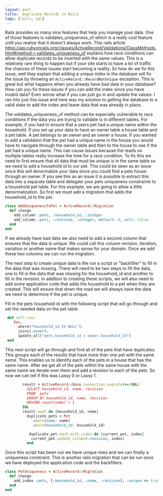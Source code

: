 ```yaml
---
layout: post
title:  Duplicate Records in Rails
tags: [rails, sql]
---
```


  Rails provides so many nice features that help you manage your data. One of those features is validates_uniqueness_of
  which is a really cool feature until you realize that it doesn't always work. This rails article
  https://api.rubyonrails.org/classes/ActiveRecord/Validations/ClassMethods.html#method-i-validates_uniqueness_of explains how race conditions
  can allow duplicate records to be inserted with the same values. This is a relatively rare thing to happen but if your site
  starts to have a lot of traffic the chances of these issues start becoming a reality. So how do we fix this issue,
  well they explain that adding a unique index in the database will fix the issue by throwing an `ActiveRecord::RecordNotUnique`
  exception. This is great but what happens when you already have bad data in your database? How can you fix these issues if
  you can add the index since you have invalid data? Even worse what if you can just go in and update the values. I ran into
  just this issue and here was my solution to getting the database to a valid state to add the index and leave data that
  was already in place.

  The validates_uniqueness_of method can be especially vulnerable to race conditions if the data you are trying to validate
  is in different tables. For example, if you had to ensure that a users pet had a unique name within the household. If you
  set up your data to have an owner table a house table and a pet table. A pet belongs to an owner and an owner a house. If
  you wanted to add a validation that the pet had a unique name in the house you would have to navigate through the owner table
  and then to the house to see if the pet had a unique name. This can cause issues because the reads on multiple tables really increase
  the time for a race condition. To fix this we need to first ensure that all data that must be unique is in the same table
  so we need to add a household id to our pet. This could be seen as an issue since this will denormalize your data since you
  could find a pets house through an owner. If you see this as an issue it is possible to extract this data into a separate
  table and delegate your pets uniqueness constraints to a household pet table. For this example, we are going to allow a little
  denormalization. So first we must add a migration that adds the household_id to the pet.

  ```ruby
  class AddUniquenessToPet < ActiveRecord::Migration
    def change
      add_column :pets, :household_id, :integer
      add_column :pets, :revision, :integer, default: 0, null: false
    end
  end
  ```

   If we already have bad data we also
  need to add a second column that ensures that the data is unique. We could call this column revision, iteration, variation or
  another name that makes sense for your domain. Once we add these two columns we can run the migration.

  The next step to create unique data is the run a script or "backfiller" to fill in the data that was missing. There will
  need to be two steps to fill the data, one to fill in the data that was missing for the household_id and another to fill
  in the revision. In addition to creating these scripts, we will also need to add some application code that adds the household
  to a pet when they are created. This will ensure that down the road we will always have the data we need to determine if
  the pet is unique.

  Fill in the pets household id with the following script that will go through and set the needed data on the pet table.
  ```ruby
   def self.run!
      Pet.
        where("household_id IS NULL").
        joins(:owner).
        update_all("pets.household_id = owner.household_id")
   end
  ```


  This next script will go through and find all of the pets that have duplicates. This groups each of the results that
  have more than one pet with the same name. This enables us to identify each of the pets in a house that has the same name.
  After we get all of the pets within the same house with the same name we iterate over them and add a revision to each of
  the pets. So now we can tell if this was Lassy 0 or Lassy 1.
  ```ruby
          result = ActiveRecord::Base.connection.execute(<<-SQL)
            SELECT household_id, name, revision
            FROM `pets`
            GROUP BY household_id, name, revision
            HAVING count(name) > 1
          SQL
          result.each do |household_id, name|
            duplicate_pets = Pet
              .where(name: name)
              .where(household_id: household_id)

             duplicate_pet.each_with_index do |current_pet, index|
              current_pet.update_column(:revision, index)
            end
  ```

  Once this script has been run we have unique rows and we can finally a uniqueness constraint. This is another rails migration
  that can be run once we have deployed the application code and the backfillers.
  ```ruby
  class PetUniqueness < ActiveRecord::Migration
    def change
      add_index :pets, [:household_id, :name, :revision], :unique => true
    end
  end
  ```
